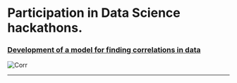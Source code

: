 # Participation in Data Science hackathons.

### [Development of a model for finding correlations in data](https://www.zavodit.ru/upload/certificates/users/71/8365_e0cbdec0f88a6c36.pdf)

<img src="https://i.imgur.com/BCoS2x3.png" alt="Corr"/>

---
